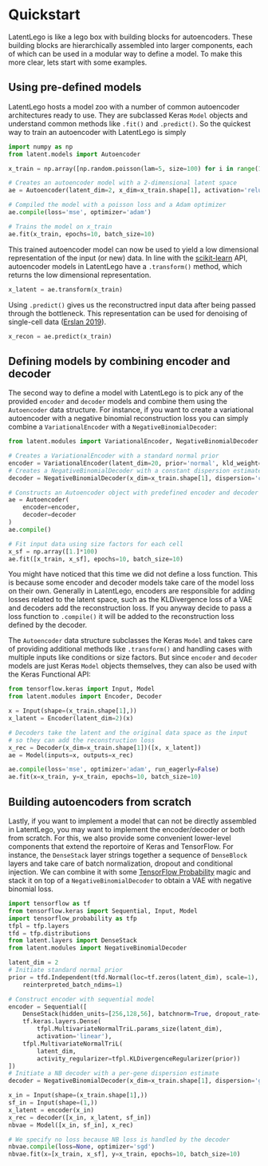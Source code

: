 # Quickstart

LatentLego is like a lego box with building blocks for autoencoders. These building blocks are hierarchically assembled into larger components, each of which can be used in a modular way to define a model. To make this more clear, lets start with some examples.

## Using pre-defined models

LatentLego hosts a model zoo with a number of common autoencoder architectures ready to use. They are subclassed Keras `Model` objects and understand common methods like `.fit()` and `.predict()`. So the quickest way to train an autoencoder with LatentLego is simply

```python
import numpy as np
from latent.models import Autoencoder

x_train = np.array([np.random.poisson(lam=5, size=100) for i in range(100)])

# Creates an autoencoder model with a 2-dimensional latent space
ae = Autoencoder(latent_dim=2, x_dim=x_train.shape[1], activation='relu')

# Compiled the model with a poisson loss and a Adam optimizer
ae.compile(loss='mse', optimizer='adam')

# Trains the model on x_train
ae.fit(x_train, epochs=10, batch_size=10)
```

This trained autoencoder model can now be used to yield a low dimensional representation of the input (or new) data. In line with the [scikit-learn](https://scikit-learn.org/) API, autoencoder models in LatentLego have a `.transform()` method, which returns the low dimensional representation.

```python
x_latent = ae.transform(x_train)
```

Using `.predict()` gives us the reconstructred input data after being passed through the bottleneck. This representation can be used for denoising of single-cell data ([Erslan 2019](https://www.nature.com/articles/s41467-018-07931-2)).

```python
x_recon = ae.predict(x_train)
```

## Defining models by combining encoder and decoder

The second way to define a model with LatentLego is to pick any of the provided `encoder` and `decoder` models and combine them using the `Autoencoder` data structure. For instance, if you want to create a variational autoencoder with a negative binomial reconstruction loss you can simply combine a `VariationalEncoder` with a `NegativeBinomialDecoder`:

```python
from latent.modules import VariationalEncoder, NegativeBinomialDecoder

# Creates a VariationalEncoder with a standard normal prior
encoder = VariationalEncoder(latent_dim=20, prior='normal', kld_weight=0.01)
# Creates a NegativeBinomialDecoder with a constant dispersion estimate
decoder = NegativeBinomialDecoder(x_dim=x_train.shape[1], dispersion='constant')

# Constructs an Autoencoder object with predefined encoder and decoder
ae = Autoencoder(
	encoder=encoder,
	decoder=decoder
)
ae.compile()

# Fit input data using size factors for each cell
x_sf = np.array([1.]*100)
ae.fit([x_train, x_sf], epochs=10, batch_size=10)
```

You might have noticed that this time we did not define a loss function. This is because some encoder and decoder models take care of the model loss on their own. Generally in LatentLego, encoders are responsible for adding losses related to the latent space, such as the KLDivergence loss of a VAE and decoders add the reconstruction loss. If you anyway decide to pass a loss function to `.compile()` it will be added to the reconstruction loss defined by the decoder.

The `Autoencoder` data structure subclasses the Keras `Model` and takes care of providing additional methods like `.transform()` and handling cases with multiple inputs like conditions or size factors. But since `encoder` and `decoder` models are just Keras `Model` objects themselves, they can also be used with the Keras Functional API:

```python
from tensorflow.keras import Input, Model
from latent.modules import Encoder, Decoder

x = Input(shape=(x_train.shape[1],))
x_latent = Encoder(latent_dim=2)(x)

# Decoders take the latent and the original data space as the input
# so they can add the reconstruction loss
x_rec = Decoder(x_dim=x_train.shape[1])([x, x_latent])
ae = Model(inputs=x, outputs=x_rec)

ae.compile(loss='mse', optimizer='adam', run_eagerly=False)
ae.fit(x=x_train, y=x_train, epochs=10, batch_size=10)
```


## Building autoencoders from scratch

Lastly, if you want to implement a model that can not be directly assembled in LatentLego, you may want to implement the encoder/decoder or both from scratch. For this, we also provide some convenient lower-level components that extend the reportoire of Keras and TensorFlow. For instance, the `DenseStack` layer strings together a sequence of `DenseBlock` layers and take care of batch normalization, dropout and conditional injection. We can combine it with some [TensorFlow Probability](https://www.tensorflow.org/probability) magic and stack it on top of a `NegativeBinomialDecoder` to obtain a VAE with negative binomial loss.

```python
import tensorflow as tf
from tensorflow.keras import Sequential, Input, Model
import tensorflow_probability as tfp
tfpl = tfp.layers
tfd = tfp.distributions
from latent.layers import DenseStack
from latent.modules import NegativeBinomialDecoder

latent_dim = 2
# Initiate standard normal prior
prior = tfd.Independent(tfd.Normal(loc=tf.zeros(latent_dim), scale=1),
	reinterpreted_batch_ndims=1)

# Construct encoder with sequential model
encoder = Sequential([
	DenseStack(hidden_units=[256,128,56], batchnorm=True, dropout_rate=0.2),
	tf.keras.layers.Dense(
		tfpl.MultivariateNormalTriL.params_size(latent_dim),
		activation='linear'),
	tfpl.MultivariateNormalTriL(
		latent_dim,
		activity_regularizer=tfpl.KLDivergenceRegularizer(prior))
])
# Initiate a NB decoder with a per-gene dispersion estimate
decoder = NegativeBinomialDecoder(x_dim=x_train.shape[1], dispersion='gene')

x_in = Input(shape=(x_train.shape[1],))
sf_in = Input(shape=(1,))
x_latent = encoder(x_in)
x_rec = decoder([x_in, x_latent, sf_in])
nbvae = Model([x_in, sf_in], x_rec)

# We specify no loss because NB loss is handled by the decoder
nbvae.compile(loss=None, optimizer='sgd')
nbvae.fit(x=[x_train, x_sf], y=x_train, epochs=10, batch_size=10)
```
